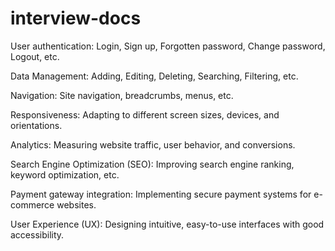# interview-docs
 
User authentication: Login, Sign up, Forgotten password, Change password, Logout, etc.

Data Management: Adding, Editing, Deleting, Searching, Filtering, etc.

Navigation: Site navigation, breadcrumbs, menus, etc.

Responsiveness: Adapting to different screen sizes, devices, and orientations.

<!-- Performance: Optimizing images, minifying code, caching, etc.

Security: Protecting against hacking, cross-site scripting, cross-site request forgery, etc. -->

Analytics: Measuring website traffic, user behavior, and conversions.

Search Engine Optimization (SEO): Improving search engine ranking, keyword optimization, etc.

Payment gateway integration: Implementing secure payment systems for e-commerce websites.

User Experience (UX): Designing intuitive, easy-to-use interfaces with good accessibility.